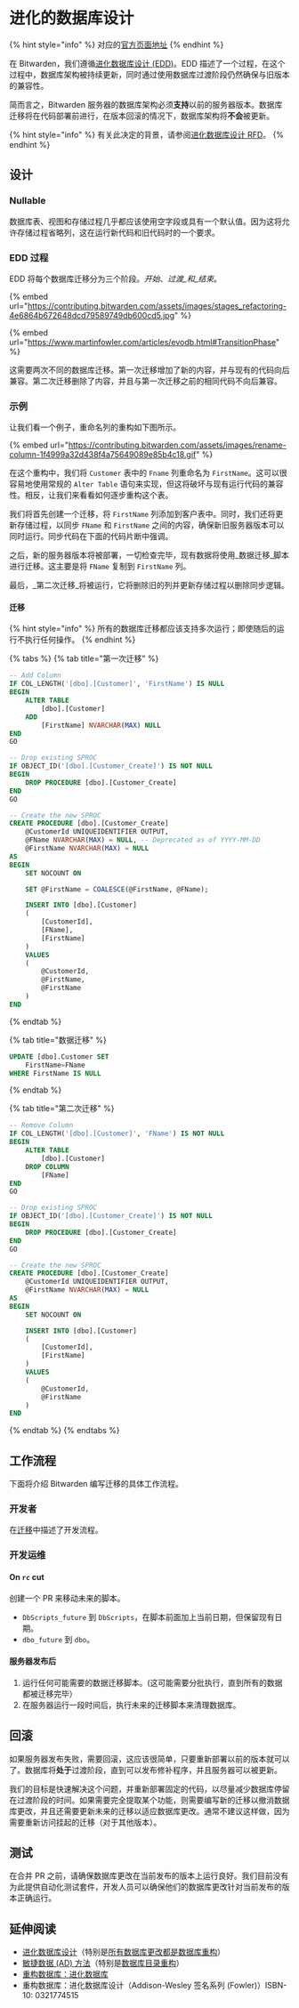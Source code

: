 # 进化的数据库设计

{% hint style="info" %}
对应的[官方页面地址](https://contributing.bitwarden.com/contributing/database-migrations/edd)
{% endhint %}

在 Bitwarden，我们遵循[进化数据库设计 (EDD)](https://en.wikipedia.org/wiki/Evolutionary\_database\_design)。EDD 描述了一个过程，在这个过程中，数据库架构被持续更新，同时通过使用数据库过渡阶段仍然确保与旧版本的兼容性。

简而言之，Bitwarden 服务器的数据库架构必须**支持**以前的服务器版本。数据库迁移将在代码部署前进行，在版本回滚的情况下，数据库架构将**不会**被更新。

{% hint style="info" %}
有关此决定的背景，请参阅[进化数据库设计 RFD](https://bitwarden.atlassian.net/wiki/spaces/PIQ/pages/177701412/Adopt+Evolutionary+database+design)。
{% endhint %}

## 设计 <a href="#design" id="design"></a>

### Nullable

数据库表、视图和存储过程几乎都应该使用空字段或具有一个默认值。因为这将允许存储过程省略列，这在运行新代码和旧代码时的一个要求。

### EDD 过程 <a href="#edd-process" id="edd-process"></a>

EDD 将每个数据库迁移分为三个阶段。_开始_、_过渡_和_结束_。

{% embed url="https://contributing.bitwarden.com/assets/images/stages_refactoring-4e6864b672648dcd79589749db600cd5.jpg" %}

{% embed url="https://www.martinfowler.com/articles/evodb.html#TransitionPhase" %}

这需要两次不同的数据库迁移。第一次迁移增加了新的内容，并与现有的代码向后兼容。第二次迁移删除了内容，并且与第一次迁移之前的相同代码不向后兼容。

### 示例 <a href="#example" id="example"></a>

让我们看一个例子，重命名列的重构如下图所示。

{% embed url="https://contributing.bitwarden.com/assets/images/rename-column-1f4999a32d438f4a75649089e85b4c18.gif" %}

在这个重构中，我们将 `Customer` 表中的 `Fname` 列重命名为 `FirstName`。这可以很容易地使用常规的 `Alter Table` 语句来实现，但这将破坏与现有运行代码的兼容性。相反，让我们来看看如何逐步重构这个表。

我们将首先创建一个迁移，将 `FirstName` 列添加到客户表中。同时，我们还将更新存储过程，以同步 `FName` 和 `FirstName` 之间的内容，确保新旧服务器版本可以同时运行。同步代码在下面的代码片断中强调。

之后，新的服务器版本将被部署，一切检查完毕，现有数据将使用_数据迁移_脚本进行迁移。这主要是将 `FName` 复制到 `FirstName` 列。

最后，_第二次迁移_将被运行，它将删除旧的列并更新存储过程以删除同步逻辑。

#### 迁移 <a href="#migrations" id="migrations"></a>

{% hint style="info" %}
所有的数据库迁移都应该支持多次运行；即使随后的运行不执行任何操作。
{% endhint %}

{% tabs %}
{% tab title="第一次迁移" %}
```sql
-- Add Column
IF COL_LENGTH('[dbo].[Customer]', 'FirstName') IS NULL
BEGIN
    ALTER TABLE
        [dbo].[Customer]
    ADD
        [FirstName] NVARCHAR(MAX) NULL
END
GO

-- Drop existing SPROC
IF OBJECT_ID('[dbo].[Customer_Create]') IS NOT NULL
BEGIN
    DROP PROCEDURE [dbo].[Customer_Create]
END
GO

-- Create the new SPROC
CREATE PROCEDURE [dbo].[Customer_Create]
    @CustomerId UNIQUEIDENTIFIER OUTPUT,
    @FName NVARCHAR(MAX) = NULL, -- Deprecated as of YYYY-MM-DD
    @FirstName NVARCHAR(MAX) = NULL
AS
BEGIN
    SET NOCOUNT ON

    SET @FirstName = COALESCE(@FirstName, @FName);

    INSERT INTO [dbo].[Customer]
    (
        [CustomerId],
        [FName],
        [FirstName]
    )
    VALUES
    (
        @CustomerId,
        @FirstName,
        @FirstName
    )
END
```
{% endtab %}

{% tab title="数据迁移" %}
```sql
UPDATE [dbo].Customer SET
    FirstName=FName
WHERE FirstName IS NULL
```
{% endtab %}

{% tab title="第二次迁移" %}
```sql
-- Remove Column
IF COL_LENGTH('[dbo].[Customer]', 'FName') IS NOT NULL
BEGIN
    ALTER TABLE
        [dbo].[Customer]
    DROP COLUMN
        [FName]
END
GO

-- Drop existing SPROC
IF OBJECT_ID('[dbo].[Customer_Create]') IS NOT NULL
BEGIN
    DROP PROCEDURE [dbo].[Customer_Create]
END
GO

-- Create the new SPROC
CREATE PROCEDURE [dbo].[Customer_Create]
    @CustomerId UNIQUEIDENTIFIER OUTPUT,
    @FirstName NVARCHAR(MAX) = NULL
AS
BEGIN
    SET NOCOUNT ON

    INSERT INTO [dbo].[Customer]
    (
        [CustomerId],
        [FirstName]
    )
    VALUES
    (
        @CustomerId,
        @FirstName
    )
END
```
{% endtab %}
{% endtabs %}

## 工作流程 <a href="#workflow" id="workflow"></a>

下面将介绍 Bitwarden 编写迁移的具体工作流程。

### 开发者 <a href="#developer" id="developer"></a>

在[迁移](broken-reference)中描述了开发流程。

### 开发运维 <a href="#devops" id="devops"></a>

#### **On `rc` cut**

创建一个 PR 来移动未来的脚本。

* `DbScripts_future` 到 `DbScripts`，在脚本前面加上当前日期，但保留现有日期。
* `dbo_future` 到 `dbo`。

#### 服务器发布后 <a href="#after-server-release" id="after-server-release"></a>

1. 运行任何可能需要的数据迁移脚本。(这可能需要分批执行，直到所有的数据都被迁移完毕）
2. 在服务器运行一段时间后，执行未来的迁移脚本来清理数据库。

## 回滚 <a href="#rollbacks" id="rollbacks"></a>

如果服务器发布失败，需要回滚，这应该很简单，只要重新部署以前的版本就可以了。数据库将**处于**过渡阶段，直到可以发布修补程序，并且服务器可以被更新。

我们的目标是快速解决这个问题，并重新部署固定的代码，以尽量减少数据库停留在过渡阶段的时间。如果需要完全提取某个功能，则需要编写新的迁移以撤消数据库更改，并且还需要更新未来的迁移以适应数据库更改。通常不建议这样做，因为需要重新访问挂起的迁移（对于其他版本）。

## 测试 <a href="#testing" id="testing"></a>

在合并 PR 之前，请确保数据库更改在当前发布的版本上运行良好。我们目前没有为此提供自动化测试套件，开发人员可以确保他们的数据库更改针对当前发布的版本正确运行。

## 延伸阅读 <a href="#further-reading" id="further-reading"></a>

* [进化数据库设计](https://martinfowler.com/articles/evodb.html)（特别是[所有数据库更改都是数据库重构](https://martinfowler.com/articles/evodb.html#AllDatabaseChangesAreMigrations)）
* [敏捷数据 (AD) 方法](http://agiledata.org/)（特别是[数据库目录重构](http://agiledata.org/essays/databaseRefactoringCatalog.html)）
* [重构数据库：进化数据库](https://databaserefactoring.com/)
* 重构数据库：进化数据库设计（Addison-Wesley 签名系列 (Fowler)）ISBN-10: 0321774515
